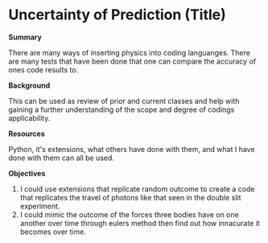 # Uncertainty of Prediction (Title)
**Summary**  

There are many ways of inserting physics into coding languanges. There are many tests that have been done that one can compare the accuracy of ones code results to.

**Background**

This can be used as review of prior and current classes and help with gaining a further understanding of the scope and degree of codings applicability.

**Resources** 

Python, it's extensions, what others have done with them, and what I have done with them can all be used.

**Objectives**  

1. I could use extensions that replicate random outcome to create a code that replicates the travel of photons like that seen in the double slit experiment.
2. I could mimic the outcome of the forces three bodies have on one another over time through eulers method then find out how innacurate it becomes over time.
